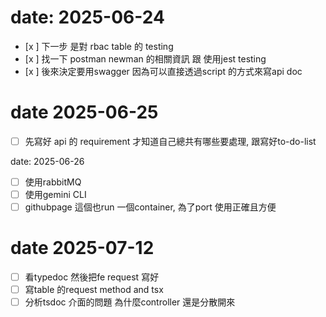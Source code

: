 # date: 2025-06-24

- [x ] 下一步 是對 rbac table 的 testing
- [x ] 找一下 postman newman 的相關資訊 跟 使用jest testing
- [x ] 後來決定要用swagger 因為可以直接透過script 的方式來寫api doc

# date 2025-06-25

- [ ] 先寫好 api 的 requirement 才知道自己總共有哪些要處理, 跟寫好to-do-list

date: 2025-06-26

- [ ] 使用rabbitMQ
- [ ] 使用gemini CLI
- [ ] githubpage 這個也run 一個container, 為了port 使用正確且方便

# date 2025-07-12
- [ ] 看typedoc 然後把fe request 寫好
- [ ] 寫table 的request method and tsx
- [ ] 分析tsdoc 介面的問題 為什麼controller 還是分散開來
